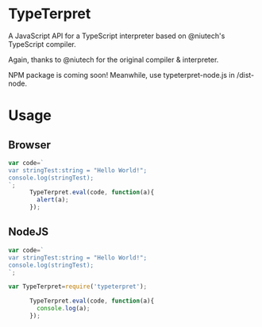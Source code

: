# TypeTerpret
A JavaScript API for a TypeScript interpreter based on @niutech's TypeScript compiler.

Again, thanks to @niutech for the original compiler & interpreter.

NPM package is coming soon! Meanwhile, use typeterpret-node.js in /dist-node.

# Usage
## Browser
```javascript
var code=`
var stringTest:string = "Hello World!";
console.log(stringTest);
`;
      TypeTerpret.eval(code, function(a){
        alert(a);
      });
```

## NodeJS
```javascript
var code=`
var stringTest:string = "Hello World!";
console.log(stringTest);
`;

var TypeTerpret=require('typeterpret');

      TypeTerpret.eval(code, function(a){
        console.log(a);
      });
```
